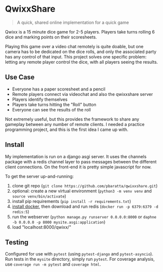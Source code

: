 # QwixxShare

> A quick, shared online implementation for a quick game

Qwixx is a 15 minute dice game for 2-5 players. Players take turns rolling 6 dice and marking points on their scoresheets.

Playing this game over a video chat remotely is quite doable, but one camera has to be dedicated on the dice rolls, and only the associated party has any control of that input. This project solves one specific problem: letting any remote player control the dice, with all players seeing the results.

## Use Case
- Everyone has a paper scoresheet and a pencil
- Remote players connect via videochat and also the qwixxshare server
- Players identify themselves
- Players take turns hitting the "Roll" button
- Everyone can see the results of the roll

Not extremely useful, but this provides the framework to share any gameplay between any number of remote clients. I needed a practice programming project, and this is the first idea I came up with.

## Install
My implementation is run on a django asgi server. It uses the channels package with a redis channel layer to pass messages between the different client connections. On the front-end it is pretty simple javascript for now.

To get the server up-and-running:

1. clone git repo (`git clone https://github.com/pbaratta/qwixxshare.git`)
1. optional: create a new virtual environment (`python3 -m venv venv` and `source venv/bin/activate`)
1. install pip requirements (`pip install -r requirements.txt`)
1. [install docker](https://docs.docker.com/engine/install/ubuntu/), then download and run redis (`docker run -p 6379:6379 -d redis:5`)
1. run the webserver (`python manage.py runserver 0.0.0.0:8000` or `daphne -b 0.0.0.0 -p 8000 mysite.asgi:application`)
1. load "localhost:8000/qwixx/"

## Testing
Configured for use with `pytest` (using `pytest-django` and `pytest-asyncio`). Run tests in the `mysite` directory, simply run `pytest`. For coverage analysis, use `coverage run -m pytest` and `coverage html`.
